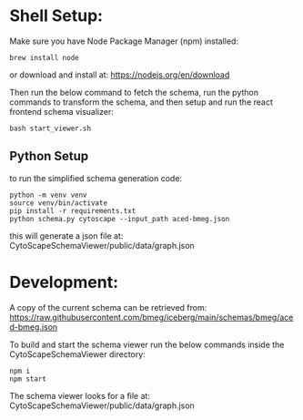 # Shell Setup:
Make sure you have Node Package Manager (npm) installed:
```
brew install node
```
or download and install at:
https://nodejs.org/en/download

Then run the below command to fetch the schema, run the python commands to transform the schema, and then setup and run the react frontend schema visualizer:

```
bash start_viewer.sh
```
## Python Setup
to run the simplified schema generation code:

```
python -m venv venv
source venv/bin/activate
pip install -r requirements.txt
python schema.py cytoscape --input_path aced-bmeg.json
```

this will generate a json file at:
CytoScapeSchemaViewer/public/data/graph.json 

# Development:
A copy of the current schema can be retrieved from:
https://raw.githubusercontent.com/bmeg/iceberg/main/schemas/bmeg/aced-bmeg.json

To build and start the schema viewer run the below commands inside the CytoScapeSchemaViewer directory:
```
npm i
npm start
```
The schema viewer looks for a file at:
CytoScapeSchemaViewer/public/data/graph.json
